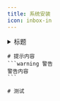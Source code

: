 ```yaml
---
title: 系统安装
icon: inbox-in
---
```



 
 
<details class="custom-container details"> 
<summary >标题</summary>
> 折叠区域内容
</details>


````tip 提示
# 提示内容
```warning 警告
警告内容
```
````
````details
# 测试
````
